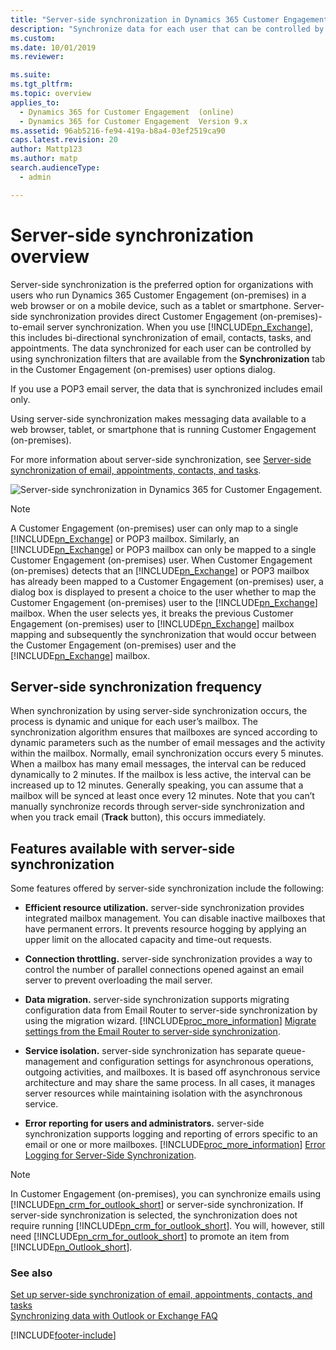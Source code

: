 ```yaml
---
title: "Server-side synchronization in Dynamics 365 Customer Engagement (on-premises)"
description: "Synchronize data for each user that can be controlled by using filters that are available from the Synchronization tab in the user options dialog."
ms.custom: 
ms.date: 10/01/2019
ms.reviewer: 

ms.suite: 
ms.tgt_pltfrm: 
ms.topic: overview
applies_to: 
  - Dynamics 365 for Customer Engagement  (online)
  - Dynamics 365 for Customer Engagement  Version 9.x
ms.assetid: 96ab5216-fe94-419a-b8a4-03ef2519ca90
caps.latest.revision: 20
author: Mattp123
ms.author: matp
search.audienceType: 
  - admin

---
```

# Server-side synchronization overview

<a name="BKMK_serversidesync"></a> 

Server-side synchronization is the preferred option for organizations with users who run Dynamics 365 Customer Engagement (on-premises) in a web browser or on a mobile device, such as a tablet or smartphone. Server-side synchronization provides direct Customer Engagement (on-premises)-to-email server synchronization. When you use [!INCLUDE[pn_Exchange](../includes/pn-exchange.md)], this includes bi-directional synchronization of email, contacts, tasks, and appointments. The data synchronized for each user can be controlled by using synchronization filters that are available from the **Synchronization** tab in the Customer Engagement (on-premises) user options dialog.  
  
 If you use a POP3 email server, the data that is synchronized includes email only.  
  
 Using server-side synchronization makes messaging data available to a web browser, tablet, or smartphone that is running Customer Engagement (on-premises).  
  
 For more information about server-side synchronization, see [Server-side synchronization of email, appointments, contacts, and tasks](../admin/set-up-server-side-synchronization-of-email-appointments-contacts-and-tasks.md).  
  
 ![Server-side synchronization in Dynamics 365 for Customer Engagement.](../admin/media/server-side-sync-diagram.png "Server-side synchronization in Dynamics 365 for Customer Engagement")  
  
> [!NOTE]
>  A Customer Engagement (on-premises) user can only map to a single [!INCLUDE[pn_Exchange](../includes/pn-exchange.md)] or POP3 mailbox. Similarly, an [!INCLUDE[pn_Exchange](../includes/pn-exchange.md)] or POP3 mailbox can only be mapped to a single Customer Engagement (on-premises) user. When Customer Engagement (on-premises) detects that an [!INCLUDE[pn_Exchange](../includes/pn-exchange.md)] or POP3 mailbox has already been mapped to a Customer Engagement (on-premises) user, a dialog box is displayed to present a choice to the user whether to map the Customer Engagement (on-premises) user to the [!INCLUDE[pn_Exchange](../includes/pn-exchange.md)] mailbox. When the user selects yes, it breaks the previous Customer Engagement (on-premises) user to [!INCLUDE[pn_Exchange](../includes/pn-exchange.md)] mailbox mapping and subsequently the synchronization that would occur between the Customer Engagement (on-premises) user and the [!INCLUDE[pn_Exchange](../includes/pn-exchange.md)] mailbox.  
  
## Server-side synchronization frequency  
 When synchronization by using server-side synchronization occurs, the process is dynamic and unique for each user’s mailbox. The synchronization algorithm ensures that mailboxes are synced according to dynamic parameters such as the number of email messages and the activity within the mailbox. Normally, email synchronization occurs every 5 minutes. When a mailbox has many email messages, the interval can be reduced dynamically to 2 minutes. If the mailbox is less active, the interval can be increased up to 12 minutes. Generally speaking, you can assume that a mailbox will be synced at least once every 12 minutes. Note that you can’t manually synchronize records through server-side synchronization and when you track email (**Track** button), this occurs immediately.  
  
## Features available with server-side synchronization 
 Some features offered by server-side synchronization include the following:  
  
- **Efficient resource utilization.** server-side synchronization provides integrated mailbox management. You can disable inactive mailboxes that have permanent errors. It prevents resource hogging by applying an upper limit on the allocated capacity and time-out requests.  
  
- **Connection throttling.** server-side synchronization provides a way to control the number of parallel connections opened against an email server to prevent overloading the mail server.  
  
- **Data migration.** server-side synchronization supports migrating configuration data from Email Router to server-side synchronization by using the migration wizard. [!INCLUDE[proc_more_information](../includes/proc-more-information.md)] [Migrate settings from the Email Router to server-side synchronization](../admin/migrate-settings-email-router-server-side-synchronization.md).  
  
- **Service isolation.** server-side synchronization has separate queue-management and configuration settings for asynchronous operations, outgoing activities, and mailboxes. It is based off asynchronous service architecture and may share the same process. In all cases, it manages server resources while maintaining isolation with the asynchronous service.  
  
- **Error reporting for users and administrators.** server-side synchronization supports logging and reporting of errors specific to an email or one or more mailboxes. [!INCLUDE[proc_more_information](../includes/proc-more-information.md)] [Error Logging for Server-Side Synchronization](../admin/error-logging-server-side-synchronization.md).  
  
> [!NOTE]
> In Customer Engagement (on-premises), you can synchronize emails using [!INCLUDE[pn_crm_for_outlook_short](../includes/pn-crm-for-outlook-short.md)] or server-side synchronization. If server-side synchronization is selected, the synchronization does not require running [!INCLUDE[pn_crm_for_outlook_short](../includes/pn-crm-for-outlook-short.md)]. You will, however, still need [!INCLUDE[pn_crm_for_outlook_short](../includes/pn-crm-for-outlook-short.md)] to promote an item from [!INCLUDE[pn_Outlook_short](../includes/pn-outlook-short.md)].  
  
### See also  
 [Set up server-side synchronization of email, appointments, contacts, and tasks](../admin/set-up-server-side-synchronization-of-email-appointments-contacts-and-tasks.md)   
 [Synchronizing data with Outlook or Exchange FAQ](frequently-asked-questions-synchronizing-records-dynamics-365-and-outlook.yml)


[!INCLUDE[footer-include](../../../includes/footer-banner.md)]
